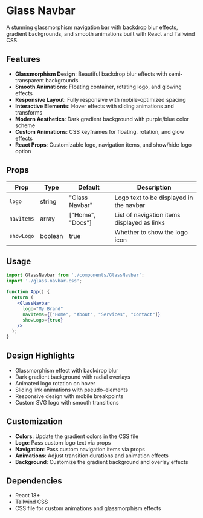 # Glass Navbar

A stunning glassmorphism navigation bar with backdrop blur effects, gradient backgrounds, and smooth animations built with React and Tailwind CSS.

## Features

- **Glassmorphism Design**: Beautiful backdrop blur effects with semi-transparent backgrounds
- **Smooth Animations**: Floating container, rotating logo, and glowing effects
- **Responsive Layout**: Fully responsive with mobile-optimized spacing
- **Interactive Elements**: Hover effects with sliding animations and transforms
- **Modern Aesthetics**: Dark gradient background with purple/blue color scheme
- **Custom Animations**: CSS keyframes for floating, rotation, and glow effects
- **React Props**: Customizable logo, navigation items, and show/hide logo option

## Props

| Prop | Type | Default | Description |
|------|------|---------|-------------|
| `logo` | string | "Glass Navbar" | Logo text to be displayed in the navbar |
| `navItems` | array | ["Home", "Docs"] | List of navigation items displayed as links |
| `showLogo` | boolean | true | Whether to show the logo icon |

## Usage

```jsx
import GlassNavbar from './components/GlassNavbar';
import './glass-navbar.css';

function App() {
  return (
    <GlassNavbar 
      logo="My Brand"
      navItems={["Home", "About", "Services", "Contact"]}
      showLogo={true}
    />
  );
}
```

## Design Highlights

- Glassmorphism effect with backdrop blur
- Dark gradient background with radial overlays
- Animated logo rotation on hover
- Sliding link animations with pseudo-elements
- Responsive design with mobile breakpoints
- Custom SVG logo with smooth transitions

## Customization

- **Colors**: Update the gradient colors in the CSS file
- **Logo**: Pass custom logo text via props
- **Navigation**: Pass custom navigation items via props
- **Animations**: Adjust transition durations and animation effects
- **Background**: Customize the gradient background and overlay effects

## Dependencies

- React 18+
- Tailwind CSS
- CSS file for custom animations and glassmorphism effects